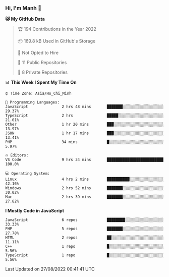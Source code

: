 ### Hi, I'm Manh 👋

<!--START_SECTION:waka-->
**🐱 My GitHub Data** 

> 🏆 194 Contributions in the Year 2022
 > 
> 📦 169.8 kB Used in GitHub's Storage 
 > 
> 🚫 Not Opted to Hire
 > 
> 📜 11 Public Repositories 
 > 
> 🔑 8 Private Repositories  
 > 
📊 **This Week I Spent My Time On** 

```text
⌚︎ Time Zone: Asia/Ho_Chi_Minh

💬 Programming Languages: 
JavaScript               2 hrs 48 mins       ███████░░░░░░░░░░░░░░░░░░   29.37% 
TypeScript               2 hrs               █████░░░░░░░░░░░░░░░░░░░░   21.01% 
Other                    1 hr 20 mins        ███░░░░░░░░░░░░░░░░░░░░░░   13.97% 
JSON                     1 hr 17 mins        ███░░░░░░░░░░░░░░░░░░░░░░   13.41% 
PHP                      34 mins             █░░░░░░░░░░░░░░░░░░░░░░░░   5.97%

🔥 Editors: 
VS Code                  9 hrs 34 mins       █████████████████████████   100.0%

💻 Operating System: 
Linux                    4 hrs 2 mins        ██████████░░░░░░░░░░░░░░░   42.16% 
Windows                  2 hrs 52 mins       ███████░░░░░░░░░░░░░░░░░░   30.02% 
Mac                      2 hrs 39 mins       ███████░░░░░░░░░░░░░░░░░░   27.82%

```

**I Mostly Code in JavaScript** 

```text
JavaScript               6 repos             ████████░░░░░░░░░░░░░░░░░   33.33% 
PHP                      5 repos             ███████░░░░░░░░░░░░░░░░░░   27.78% 
HTML                     2 repos             ██░░░░░░░░░░░░░░░░░░░░░░░   11.11% 
C++                      1 repo              █░░░░░░░░░░░░░░░░░░░░░░░░   5.56% 
TypeScript               1 repo              █░░░░░░░░░░░░░░░░░░░░░░░░   5.56%

```



 Last Updated on 27/08/2022 00:41:41 UTC
<!--END_SECTION:waka-->
